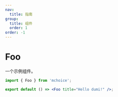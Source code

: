 ```yaml
---
nav:
  title: 指南
group:
  title: 组件
  order: 1
order: -1
---
```


# Foo

一个示例组件。

```jsx
import { Foo } from 'mchoice';

export default () => <Foo title="Hello dumi!" />;
```
